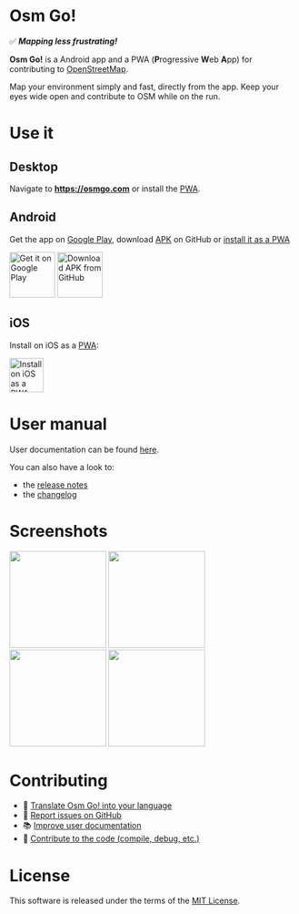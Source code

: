 # Osm Go!

✅ **_Mapping less frustrating!_**

**Osm Go!** is a Android app and a PWA (**P**rogressive **W**eb **A**pp) for contributing to [OpenStreetMap](https://www.openstreetmap.org).

Map your environment simply and fast, directly from the app. Keep your eyes wide open and contribute to OSM while on the run.

# Use it

## Desktop

Navigate to **https://osmgo.com** or install the [PWA](https://osmgo.com).

## Android

Get the app on [Google Play](https://play.google.com/store/apps/details?id=fr.dogeo.osmgo), download [APK](https://github.com/OsmTravel/OsmGo/releases/latest) on GitHub or [install it as a PWA](https://osmgo.com)

[<img src="https://play.google.com/intl/en_us/badges/images/generic/en_badge_web_generic.png" alt="Get it on Google Play" height="80">](https://play.google.com/store/apps/details?id=fr.dogeo.osmgo) [<img src="https://user-images.githubusercontent.com/663460/26973090-f8fdc986-4d14-11e7-995a-e7c5e79ed925.png" alt="Download APK from GitHub" height="80">](https://github.com/OsmTravel/OsmGo/releases)

## iOS

Install on iOS as a [PWA](https://osmgo.com):

[<img style="verical-align:middle" src="https://upload.wikimedia.org/wikipedia/commons/thumb/5/52/Safari_browser_logo.svg/60px-Safari_browser_logo.svg.png" alt="Install on iOS as a PWA" height="60">](https://osmgo.com)

# User manual

User documentation can be found [here](https://github.com/OsmTravel/OsmGo/wiki).

You can also have a look to:

-   the [release notes](https://github.com/OsmTravel/OsmGo/releases)
-   the [changelog](CHANGELOG.md)

# Screenshots

<img width="170" src="./docs/assets/map-modif.png?raw=true"/> <img width="170" src="./docs/assets/map-ortho.png?raw=true"/> <img width="170" src="./docs/assets/select-primary-tag-velo.png?raw=true"/> <img width="170" src="./docs/assets/fiche.png?raw=true"/>

# Contributing

-   👅 [Translate Osm Go! into your language](CONTRIBUTING.md#translate)
-   🐞 [Report issues on GitHub](https://github.com/OsmTravel/OsmGo/issues)
-   📚 [Improve user documentation](https://github.com/OsmTravel/OsmGo/tree/master/docs)
-   🔧 [Contribute to the code (compile, debug, etc.)](CONTRIBUTING.md#development)

# License

This software is released under the terms of the [MIT License](https://tldrlegal.com/license/mit-license).
